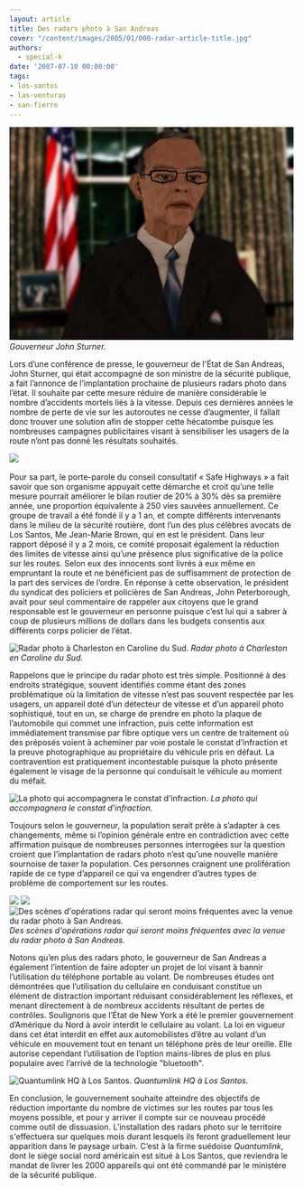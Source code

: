 ```yaml
---
layout: article
title: Des radars photo à San Andreas
cover: "/content/images/2005/01/000-radar-article-title.jpg"
authors:
  - special-k
date: '2007-07-10 00:00:00'
tags:
- los-santos
- las-venturas
- san-fierro
---
```


![Gouverneur John Sturner.](/content/images/2005/01/00-EQ-sa-governor.jpg)
_Gouverneur John Sturner._

Lors d’une conférence de presse, le gouverneur de l'État de San Andreas, John Sturner, qui était accompagné de son ministre de la sécurité publique, a fait l’annonce de l’implantation prochaine de plusieurs radars photo dans l’état. Il souhaite par cette mesure réduire de manière considérable le nombre d’accidents mortels liés à la vitesse. Depuis ces dernières années le nombre de perte de vie sur les autoroutes ne cesse d’augmenter, il fallait donc trouver une solution afin de stopper cette hécatombe puisque les nombreuses campagnes publicitaires visant à sensibiliser les usagers de la route n’ont pas donné les résultats souhaités.

![](/content/images/2005/01/000-radar-safehgwylogo.jpg)

Pour sa part, le porte-parole du conseil consultatif « Safe Highways&nbsp;» a fait savoir que son organisme appuyait cette démarche et croit qu’une telle mesure pourrait améliorer le bilan routier de 20% à 30% dès sa première année, une proportion équivalente à 250 vies sauvées annuellement. Ce groupe de travail a été fondé il y a 1 an, et compte différents intervenants dans le milieu de la sécurité routière, dont l’un des plus célèbres avocats de Los Santos, Me Jean-Marie Brown, qui en est le président. Dans leur rapport déposé il y a 2 mois, ce comité proposait également la réduction des limites de vitesse ainsi qu’une présence plus significative de la police sur les routes. Selon eux des innocents sont livrés à eux même en empruntant la route et ne bénéficient pas de suffisamment de protection de la part des services de l’ordre. En réponse à cette observation, le président du syndicat des policiers et policières de San Andreas, John Peterborough, avait pour seul commentaire de rappeler aux citoyens que le grand responsable est le gouverneur en personne puisque c’est lui qui a sabrer à coup de plusieurs millions de dollars dans les budgets consentis aux différents corps policier de l’état.

![Radar photo à Charleston en Caroline du Sud.](/content/images/2005/01/000-radar-exemple.jpg)
_Radar photo à Charleston en Caroline du Sud._

Rappelons que le principe du radar photo est très simple. Positionné à des endroits stratégique, souvent identifiés comme étant des zones problématique où la limitation de vitesse n’est pas souvent respectée par les usagers, un appareil doté d’un détecteur de vitesse et d’un appareil photo sophistiqué, tout en un, se charge de prendre en photo la plaque de l’automobile qui commet une infraction, puis cette information est immédiatement transmise par fibre optique vers un centre de traitement où des préposés voient à acheminer par voie postale le constat d’infraction et la preuve photographique au propriétaire du véhicule pris en défaut. La contravention est pratiquement incontestable puisque la photo présente également le visage de la personne qui conduisait le véhicule au moment du méfait.

![La photo qui accompagnera le constat d'infraction.](/content/images/2005/01/000-radar-ticket.jpg)
_La photo qui accompagnera le constat d'infraction._

Toujours selon le gouverneur, la population serait prête à s’adapter à ces changements, même si l’opinion générale entre en contradiction avec cette affirmation puisque de nombreuses personnes interrogées sur la question croient que l’implantation de radars photo n’est qu’une nouvelle manière sournoise de taxer la population. Ces personnes craignent une prolifération rapide de ce type d’appareil ce qui va engendrer d’autres types de problème de comportement sur les routes.

![](/content/images/2005/01/000-radar-cop-01.jpg)
![](/content/images/2005/01/000-radar-cop-03.jpg)
![Des scènes d'opérations radar qui seront moins fréquentes avec la venue du radar photo à San Andreas.](/content/images/2005/01/000-radar-cop-02.jpg)
_Des scènes d'opérations radar qui seront moins fréquentes avec la venue du radar photo à San Andreas._[](/content/images/2005/01/000-radar-drivecell.jpg)

Notons qu’en plus des radars photo, le gouverneur de San Andreas a également l’intention de faire adopter un projet de loi visant à bannir l’utilisation du téléphone portable au volant. De nombreuses études ont démontrées que l’utilisation du cellulaire en conduisant constitue un élément de distraction important réduisant considérablement les réflexes, et menant directement à de nombreux accidents résultant de pertes de contrôles. Soulignons que l’État de New York a été le premier gouvernement d’Amérique du Nord à avoir interdit le cellulaire au volant. La loi en vigueur dans cet état interdit en effet aux automobilistes d’être au volant d’un véhicule en mouvement tout en tenant un téléphone près de leur oreille. Elle autorise cependant l’utilisation de l’option mains-libres de plus en plus populaire avec l’arrivé de la technologie&nbsp;"bluetooth".

![Quantumlink HQ à Los Santos.](/content/images/2005/01/000-radar-quantumlink.jpg)
_Quantumlink HQ à Los Santos._

En conclusion, le gouvernement souhaite atteindre des objectifs de réduction importante du nombre de victimes sur les routes par tous les moyens possible, et pour y arriver il compte sur ce nouveau procédé comme outil de dissuasion. L’installation des radars photo sur le territoire s'effectuera sur quelques mois durant lesquels ils feront graduellement leur apparition dans le paysage urbain. C’est à la firme suédoise _Quantumlink_, dont le siège social nord américain est situé à Los Santos, que reviendra le mandat de livrer les 2000 appareils qui ont été commandé par le ministère de la sécurité publique.